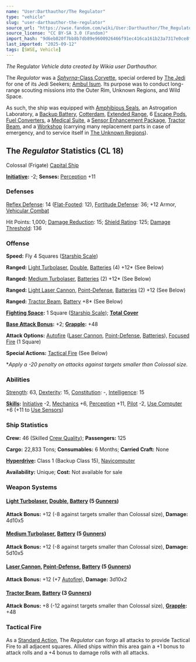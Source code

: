 ```yaml
---
name: "User:Darthauthor/The Regulator"
type: "vehicle"
slug: "user-darthauthor-the-regulator"
source_url: "https://swse.fandom.com/wiki/User:Darthauthor/The_Regulator"
source_license: "CC BY-SA 3.0 (Fandom)"
import_hash: "9d6eb820f7bb8b7db89e9600926466f91ec416ca161b23a7317e0ce8fe70ea82"
last_imported: "2025-09-12"
tags: [SWSE, Vehicle]
---
```

*The* Regulator *Vehicle data created by Wikia user Darthauthor.*

The *Regulator* was a [*Sphyrna*-Class Corvette](https://swse.fandom.com/wiki/Sphyrna-Class_Corvette), special ordered by [The Jedi](https://swse.fandom.com/wiki/The_Jedi) for one of its Jedi Seekers; [Ambul Isum](https://swse.fandom.com/wiki/Ambul_Isum). Its purpose was to conduct long-range scouting missions into the Outer Rim, Unknown Regions, and Wild Space.

As such, the ship was equipped with [Amphibious Seals](https://swse.fandom.com/wiki/Amphibious_Seals), an Astrogation Laboratory, a [Backup Battery](https://swse.fandom.com/wiki/Backup_Battery), [Cotterdam](https://swse.fandom.com/wiki/Cotterdam), [Extended Range](https://swse.fandom.com/wiki/Extended_Range), 6 [Escape Pods](https://swse.fandom.com/wiki/Escape_Pods), [Fuel Converters](https://swse.fandom.com/wiki/Fuel_Converters), a [Medical Suite](https://swse.fandom.com/wiki/Medical_Suite), a [Sensor Enhancement Package](https://swse.fandom.com/wiki/Sensor_Enhancement_Package), [Tractor Beam](https://swse.fandom.com/wiki/Tractor_Beam), and a [Workshop](https://swse.fandom.com/wiki/Workshop) (carrying many replacement parts in case of emergency, and to service itself in [The Unknown Regions](https://swse.fandom.com/wiki/The_Unknown_Regions)).
## The *Regulator* Statistics (CL 18)
Colossal (Frigate) [Capital Ship](https://swse.fandom.com/wiki/Capital_Ship)

**[Initiative](https://swse.fandom.com/wiki/Initiative):** -2; **Senses:** [Perception](https://swse.fandom.com/wiki/Perception) +11

### Defenses
[Reflex Defense](https://swse.fandom.com/wiki/Reflex_Defense_(Vehicles)): 14 ([Flat-Footed](https://swse.fandom.com/wiki/Flat-Footed): 12), [Fortitude Defense](https://swse.fandom.com/wiki/Fortitude_Defense_(Vehicles)): 36; +12 Armor, [Vehicular Combat](https://swse.fandom.com/wiki/Vehicular_Combat)

Hit Points: 1,000; [Damage Reduction](https://swse.fandom.com/wiki/Damage_Reduction): 15; [Shield Rating](https://swse.fandom.com/wiki/Shield_Rating): 125; [Damage Threshold](https://swse.fandom.com/wiki/Damage_Threshold_(Vehicles)): 136

### Offense
**Speed:** Fly 4 Squares ([Starship Scale](https://swse.fandom.com/wiki/Starship_Scale))

**Ranged:** [Light Turbolaser](https://swse.fandom.com/wiki/Light_Turbolaser), [Double](https://swse.fandom.com/wiki/Double), [Batteries](https://swse.fandom.com/wiki/Weapon_Batteries) (4) +12* (See Below)

**Ranged:** [Medium Turbolaser](https://swse.fandom.com/wiki/Medium_Turbolaser), [Batteries](https://swse.fandom.com/wiki/Weapon_Batteries) (2) +12* (See Below)

**Ranged:** [Light Laser Cannon](https://swse.fandom.com/wiki/Light_Laser_Cannon), [Point-Defense](https://swse.fandom.com/wiki/Point-Defense), [Batteries](https://swse.fandom.com/wiki/Weapon_Batteries) (2) +12 (See Below)

**Ranged:** [Tractor Beam](https://swse.fandom.com/wiki/Tractor_Beam), [Battery](https://swse.fandom.com/wiki/Battery) +8* (See Below)

**[Fighting Space](https://swse.fandom.com/wiki/Fighting_Space):** 1 Square ([Starship Scale](https://swse.fandom.com/wiki/Starship_Scale)); **[Total Cover](https://swse.fandom.com/wiki/Total_Cover)**

**[Base Attack Bonus](https://swse.fandom.com/wiki/Base_Attack_Bonus):** +2; **[Grapple](https://swse.fandom.com/wiki/Grapple):** +48

**Attack Options:** [Autofire](https://swse.fandom.com/wiki/Autofire_(Vehicle_Combat)) ([Laser Cannon](https://swse.fandom.com/wiki/Laser_Cannon), [Point-Defense](https://swse.fandom.com/wiki/Point-Defense), [Batteries](https://swse.fandom.com/wiki/Batteries)), [Focused Fire](https://swse.fandom.com/wiki/Focused_Fire) (1 Square)

**Special Actions:** [Tactical Fire](https://swse.fandom.com/wiki/Tactical_Fire) (See Below)

**Apply a -20 penalty on attacks against targets smaller than Colossal size.*

### Abilities
[Strength](https://swse.fandom.com/wiki/Strength): 63, [Dexterity](https://swse.fandom.com/wiki/Dexterity): 15, [Constitution](https://swse.fandom.com/wiki/Constitution): -, [Intelligence](https://swse.fandom.com/wiki/Intelligence): 15

**[Skills](https://swse.fandom.com/wiki/Skills):** [Initiative](https://swse.fandom.com/wiki/Initiative) -2, [Mechanics](https://swse.fandom.com/wiki/Mechanics) +6, [Perception](https://swse.fandom.com/wiki/Perception) +11, [Pilot](https://swse.fandom.com/wiki/Pilot) -2, [Use Computer](https://swse.fandom.com/wiki/Use_Computer) +6 (+11 to [Use Sensors](https://swse.fandom.com/wiki/Use_Sensors))

### Ship Statistics
**Crew:** 46 (Skilled [Crew Quality](https://swse.fandom.com/wiki/Crew_Quality)); **Passengers:** 125

**Cargo:** 22,833 Tons; **Consumables:** 6 Months; **Carried Craft:** None 

**[Hyperdrive](https://swse.fandom.com/wiki/Hyperdrive):** Class 1 (Backup Class 15), [Navicomputer](https://swse.fandom.com/wiki/Navicomputer)

**Availability:** Unique; **Cost:** Not available for sale

### Weapon Systems

#### <span id="Light_Turbolaser,_Double,_Battery_(5_Gunners)"></span>**[Light Turbolaser](https://swse.fandom.com/wiki/Light_Turbolaser), [Double](https://swse.fandom.com/wiki/Double), [Battery](https://swse.fandom.com/wiki/Weapon_Batteries) (5 [Gunners](https://swse.fandom.com/wiki/Gunners))**
**Attack Bonus:** +12 (-8 against targets smaller than Colossal size), **Damage:** 4d10x5

#### <span id="Medium_Turbolaser,_Battery_(5_Gunners)"></span>**[Medium Turbolaser](https://swse.fandom.com/wiki/Medium_Turbolaser), [Battery](https://swse.fandom.com/wiki/Weapon_Batteries) (5 [Gunners](https://swse.fandom.com/wiki/Gunners))**
**Attack Bonus:** +12 (-8 against targets smaller than Colossal size), **Damage:** 5d10x5

#### <span id="Laser_Cannon,_Point-Defense,_Battery_(5_Gunners)"></span>**[Laser Cannon](https://swse.fandom.com/wiki/Laser_Cannon), [Point-Defense](https://swse.fandom.com/wiki/Point-Defense), [Battery](https://swse.fandom.com/wiki/Weapon_Batteries) (5 [Gunners](https://swse.fandom.com/wiki/Gunners))**
**Attack Bonus:** +12 (+7 [Autofire](https://swse.fandom.com/wiki/Autofire_(Vehicle_Combat))), **Damage:** 3d10x2

#### <span id="Tractor_Beam,_Battery_(3_Gunners)"></span>**[Tractor Beam](https://swse.fandom.com/wiki/Tractor_Beam), [Battery](https://swse.fandom.com/wiki/Weapon_Batteries) (3 [Gunners](https://swse.fandom.com/wiki/Gunners))**
**Attack Bonus:** +8 (-12 against targets smaller than Colossal size), **[Grapple](https://swse.fandom.com/wiki/Grapple):** +48
### Tactical Fire
As a [Standard Action](https://swse.fandom.com/wiki/Standard_Action), The *Regulator* can forgo all attacks to provide Tactical Fire to all adjacent squares. Allied ships within this area gain a +1 bonus to attack rolls and a +4 bonus to damage rolls with all attacks.